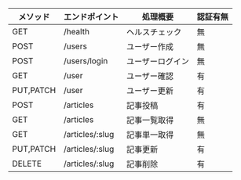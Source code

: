 | メソッド  | エンドポイント  | 処理概要         | 認証有無 |
| --------- | --------------- | ---------------- | -------- |
| GET       | /health         | ヘルスチェック   | 無       |
| POST      | /users          | ユーザー作成     | 無       |
| POST      | /users/login    | ユーザーログイン | 無       |
| GET       | /user           | ユーザー確認     | 有       |
| PUT,PATCH | /user           | ユーザー更新     | 有       |
| POST      | /articles       | 記事投稿         | 有       |
| GET       | /articles       | 記事一覧取得     | 無       |
| GET       | /articles/:slug | 記事単一取得     | 無       |
| PUT,PATCH | /articles/:slug | 記事更新         | 有       |
| DELETE    | /articles/:slug | 記事削除         | 有       |
